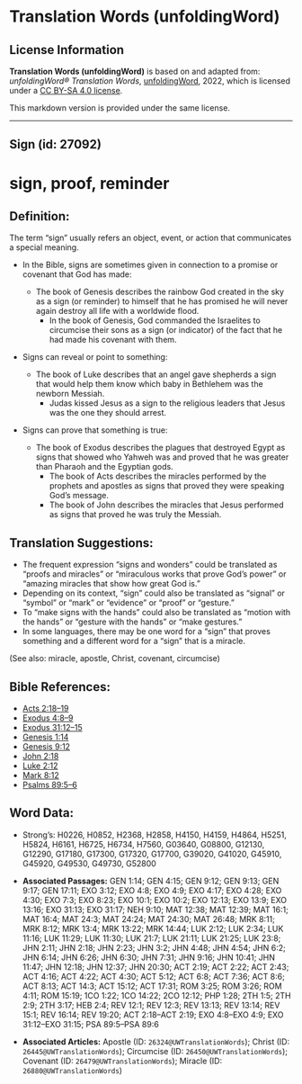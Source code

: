 # Translation Words (unfoldingWord)

## License Information

**Translation Words (unfoldingWord)** is based on and adapted from: _unfoldingWord® Translation Words_, [unfoldingWord](https://unfoldingword.org/utw), 2022, which is licensed under a [CC BY-SA 4.0 license](https://creativecommons.org/licenses/by-sa/4.0/legalcode.en).

This markdown version is provided under the same license.



--------------------------------

## Sign (id: 27092)

sign, proof, reminder
=====================

Definition:
-----------

The term “sign” usually refers an object, event, or action that communicates a special meaning.

* In the Bible, signs are sometimes given in connection to a promise or covenant that God has made:

    + The book of Genesis describes the rainbow God created in the sky as a sign (or reminder) to himself that he has promised he will never again destroy all life with a worldwide flood.
        + In the book of Genesis, God commanded the Israelites to circumcise their sons as a sign (or indicator) of the fact that he had made his covenant with them.
* Signs can reveal or point to something:

    + The book of Luke describes that an angel gave shepherds a sign that would help them know which baby in Bethlehem was the newborn Messiah.
        + Judas kissed Jesus as a sign to the religious leaders that Jesus was the one they should arrest.
* Signs can prove that something is true:

    + The book of Exodus describes the plagues that destroyed Egypt as signs that showed who Yahweh was and proved that he was greater than Pharaoh and the Egyptian gods.
        + The book of Acts describes the miracles performed by the prophets and apostles as signs that proved they were speaking God’s message.
        + The book of John describes the miracles that Jesus performed as signs that proved he was truly the Messiah.

Translation Suggestions:
------------------------

* The frequent expression “signs and wonders” could be translated as “proofs and miracles” or “miraculous works that prove God’s power” or “amazing miracles that show how great God is.”
* Depending on its context, “sign” could also be translated as “signal” or “symbol” or “mark” or “evidence” or “proof” or “gesture.”
* To “make signs with the hands” could also be translated as “motion with the hands” or “gesture with the hands” or “make gestures.”
* In some languages, there may be one word for a “sign” that proves something and a different word for a “sign” that is a miracle.

(See also: miracle, apostle, Christ, covenant, circumcise)

Bible References:
-----------------

* [Acts 2:18–19](https://ref.ly/Acts2:18-Acts2:19)
* [Exodus 4:8–9](https://ref.ly/Exod4:8-Exod4:9)
* [Exodus 31:12–15](https://ref.ly/Exod31:12-Exod31:15)
* [Genesis 1:14](https://ref.ly/Gen1:14)
* [Genesis 9:12](https://ref.ly/Gen9:12)
* [John 2:18](https://ref.ly/John2:18)
* [Luke 2:12](https://ref.ly/Luke2:12)
* [Mark 8:12](https://ref.ly/Mark8:12)
* [Psalms 89:5–6](https://ref.ly/Ps89:5-Ps89:6)

Word Data:
----------

* Strong’s: H0226, H0852, H2368, H2858, H4150, H4159, H4864, H5251, H5824, H6161, H6725, H6734, H7560, G03640, G08800, G12130, G12290, G17180, G17300, G17320, G17700, G39020, G41020, G45910, G45920, G49530, G49730, G52800

* **Associated Passages:** GEN 1:14; GEN 4:15; GEN 9:12; GEN 9:13; GEN 9:17; GEN 17:11; EXO 3:12; EXO 4:8; EXO 4:9; EXO 4:17; EXO 4:28; EXO 4:30; EXO 7:3; EXO 8:23; EXO 10:1; EXO 10:2; EXO 12:13; EXO 13:9; EXO 13:16; EXO 31:13; EXO 31:17; NEH 9:10; MAT 12:38; MAT 12:39; MAT 16:1; MAT 16:4; MAT 24:3; MAT 24:24; MAT 24:30; MAT 26:48; MRK 8:11; MRK 8:12; MRK 13:4; MRK 13:22; MRK 14:44; LUK 2:12; LUK 2:34; LUK 11:16; LUK 11:29; LUK 11:30; LUK 21:7; LUK 21:11; LUK 21:25; LUK 23:8; JHN 2:11; JHN 2:18; JHN 2:23; JHN 3:2; JHN 4:48; JHN 4:54; JHN 6:2; JHN 6:14; JHN 6:26; JHN 6:30; JHN 7:31; JHN 9:16; JHN 10:41; JHN 11:47; JHN 12:18; JHN 12:37; JHN 20:30; ACT 2:19; ACT 2:22; ACT 2:43; ACT 4:16; ACT 4:22; ACT 4:30; ACT 5:12; ACT 6:8; ACT 7:36; ACT 8:6; ACT 8:13; ACT 14:3; ACT 15:12; ACT 17:31; ROM 3:25; ROM 3:26; ROM 4:11; ROM 15:19; 1CO 1:22; 1CO 14:22; 2CO 12:12; PHP 1:28; 2TH 1:5; 2TH 2:9; 2TH 3:17; HEB 2:4; REV 12:1; REV 12:3; REV 13:13; REV 13:14; REV 15:1; REV 16:14; REV 19:20; ACT 2:18–ACT 2:19; EXO 4:8–EXO 4:9; EXO 31:12–EXO 31:15; PSA 89:5–PSA 89:6
* **Associated Articles:** Apostle (ID: `26324@UWTranslationWords`); Christ (ID: `26445@UWTranslationWords`); Circumcise (ID: `26450@UWTranslationWords`); Covenant (ID: `26479@UWTranslationWords`); Miracle (ID: `26880@UWTranslationWords`)

